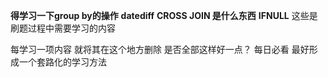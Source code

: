 
**得学习一下group by的操作**
**datediff**
**CROSS JOIN 是什么东西**
**IFNULL**
这些是刷题过程中需要学习的内容

每学习一项内容 就将其在这个地方删除
是否全部这样好一点？
每日必看
最好形成一个套路化的学习方法
